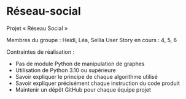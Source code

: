 # Réseau-social
Projet « Réseau Social »

Membres du groupe : Heidi, Léa, Sellia
User Story en cours : 4, 5, 6

Contraintes de réalisation :
- Pas de module Python de manipulation de graphes
- Utilisation de Python 3.10 ou supérieure
- Savoir expliquer le principe de chaque algorithme utilisé
- Savoir expliquer précisément chaque instruction du code produit
- Maintenir un dépôt GitHub pour chaque équipe projet
